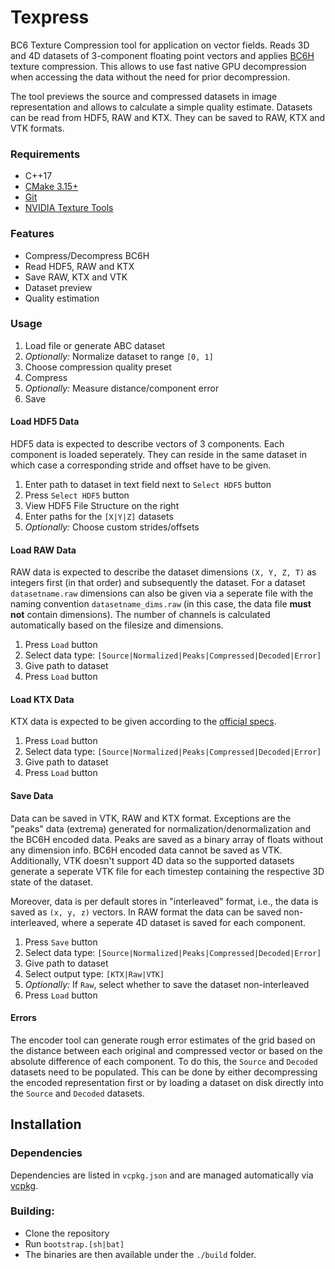 # Texpress
BC6 Texture Compression tool for application on vector fields.
Reads 3D and 4D datasets of 3-component floating point vectors and applies [BC6H](https://learn.microsoft.com/en-us/windows/win32/direct3d11/bc6h-format) texture compression.
This allows to use fast native GPU decompression when accessing the data without the need for prior decompression.

The tool previews the source and compressed datasets in image representation and allows to calculate a simple quality estimate.
Datasets can be read from HDF5, RAW and KTX.
They can be saved to RAW, KTX and VTK formats.

### Requirements
- C++17
- [CMake 3.15+](https://cmake.org/)
- [Git](https://git-scm.com/)
- [NVIDIA Texture Tools](https://developer.nvidia.com/nvidia-texture-tools-exporter)

### Features

- Compress/Decompress BC6H
- Read HDF5, RAW and KTX
- Save RAW, KTX and VTK
- Dataset preview
- Quality estimation

### Usage

1. Load file or generate ABC dataset
2. *Optionally:* Normalize dataset to range `[0, 1]`
3. Choose compression quality preset
4. Compress
5. *Optionally:* Measure distance/component error
6. Save

#### Load HDF5 Data

HDF5 data is expected to describe vectors of 3 components.
Each component is loaded seperately.
They can reside in the same dataset in which case a corresponding stride and offset have to be given.

1. Enter path to dataset in text field next to `Select HDF5` button
2. Press `Select HDF5` button
3. View HDF5 File Structure on the right
4. Enter paths for the `[X|Y|Z]` datasets
5. *Optionally:* Choose custom strides/offsets

#### Load RAW Data

RAW data is expected to describe the dataset dimensions `(X, Y, Z, T)` as integers first (in that order) and subsequently the dataset.
For a dataset `datasetname.raw` dimensions can also be given via a seperate file with the naming convention `datasetname_dims.raw` (in this case, the data file **must not** contain dimensions).
The number of channels is calculated automatically based on the filesize and dimensions.

1. Press `Load` button
2. Select data type: `[Source|Normalized|Peaks|Compressed|Decoded|Error]`
3. Give path to dataset
4. Press `Load` button

#### Load KTX Data

KTX data is expected to be given according to the [official specs](https://registry.khronos.org/KTX/specs/1.0/ktxspec.v1.html).

1. Press `Load` button
2. Select data type: `[Source|Normalized|Peaks|Compressed|Decoded|Error]`
3. Give path to dataset
4. Press `Load` button

#### Save Data

Data can be saved in VTK, RAW and KTX format.
Exceptions are the "peaks" data (extrema) generated for normalization/denormalization and the BC6H encoded data.
Peaks are saved as a binary array of floats without any dimension info.
BC6H encoded data cannot be saved as VTK.
Additionally, VTK doesn't support 4D data so the supported datasets generate a seperate VTK file for each timestep containing the respective 3D state of the dataset.

Moreover, data is per default stores in "interleaved" format, i.e., the data is saved as `(x, y, z)` vectors.
In RAW format the data can be saved non-interleaved, where a seperate 4D dataset is saved for each component.

1. Press `Save` button
2. Select data type: `[Source|Normalized|Peaks|Compressed|Decoded|Error]`
3. Give path to dataset
4. Select output type: `[KTX|Raw|VTK]`
5. *Optionally:* If `Raw`, select whether to save the dataset non-interleaved
6. Press `Load` button

#### Errors

The encoder tool can generate rough error estimates of the grid based on the distance between each original and compressed vector or based on the absolute difference of each component.
To do this, the `Source` and `Decoded` datasets need to be populated.
This can be done by either decompressing the encoded representation first or by loading a dataset on disk directly into the `Source` and `Decoded` datasets.

## Installation

### Dependencies
Dependencies are listed in `vcpkg.json` and are managed automatically via [vcpkg](https://vcpkg.io/).

### Building:
- Clone the repository
- Run `bootstrap.[sh|bat]`
- The binaries are then available under the `./build` folder.

